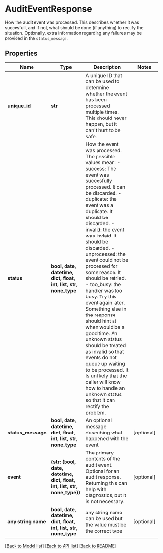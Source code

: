 # AuditEventResponse

How the audit event was processed. This describes whether it was succesfull, and if not, what should be done (if anything) to rectify the situation. Optionally, extra information regarding any failures may be provided in the `status_message`. 

## Properties
Name | Type | Description | Notes
------------ | ------------- | ------------- | -------------
**unique_id** | **str** | A unique ID that can be used to determine whether the event has been processed multiple times. This should never happen, but it can&#39;t hurt to be safe.  | 
**status** | **bool, date, datetime, dict, float, int, list, str, none_type** | How the event was processed. The possible values mean:    - success: The event was succesfully processed. It can be discarded.   - duplicate: the event was a duplicate. It should be discarded.   - invalid: the event was invlaid. It should be discarded.   - unprocessed: the event could not be processed for some reason. It should be retried.   - too_busy: the handler was too busy. Try this event again later. Something else in the response should hint at when would     be a good time.  An unknown status should be treated as invalid so that events do not queue up waiting to be processed. It is unlikely that the caller will know how to handle an unknown status so that it can rectify the problem.  | 
**status_message** | **bool, date, datetime, dict, float, int, list, str, none_type** | An optional message describing what happened with the event.  | [optional] 
**event** | **{str: (bool, date, datetime, dict, float, int, list, str, none_type)}** | The primary contents of the audit event. Optional for an audit response. Returning this can help with diagnostics, but it is not necessary.  | [optional] 
**any string name** | **bool, date, datetime, dict, float, int, list, str, none_type** | any string name can be used but the value must be the correct type | [optional]

[[Back to Model list]](../README.md#documentation-for-models) [[Back to API list]](../README.md#documentation-for-api-endpoints) [[Back to README]](../README.md)


